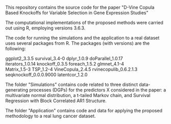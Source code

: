 This repository contains the source code for the paper "D-Vine Copula Based Knockoffs for Variable Selection in Gene Expression Studies"

The computational implementations of the proposed methods were carried out using R, employing versions 3.6.3.

The code for running the simulations and the application to a real dataset uses several packages from R. The packages (with versions) are the following:

ggplot2_3.3.5            survival_3.4-0         dplyr_1.0.9            doParallel_1.0.17     
iterators_1.0.14         knockoff_0.3.5         foreach_1.5.2          glmnet_4.1-4          
Matrix_1.5-3             TSP_1.2-4              VineCopula_2.4.5       rvinecopulib_0.6.2.1.3
seqknockoff_0.0.0.9000   latentcor_1.2.0 


The folder "Simulations" contains code related to three distinct data-generating processes (DGPs) for the predictors X considered in the paper: a multivariate normal distribution, a t-tailed Markov chain, and Survival Regression with Block Correlated AR1 Structure. 

The folder "Application" contains code and data for applying the proposed methodology to a real lung cancer dataset.
